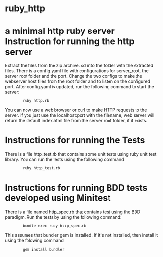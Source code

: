 # ruby_http
a minimal http ruby server
Instruction for running the http server
=========

Extract the files from the zip archive. cd into the folder with the extracted files. 
There is a config.yaml file with configurations for server_root, the server root folder and the port. 
Change the two configs to make the webserver host files from the root folder and to listen on the configured port.
After config.yaml is updated, run the following command to start the server:
			
			ruby http.rb

You can now use a web browser or curl to make HTTP requests to the server.
if you just use the localhost:port with the filename, web server will return the default index.html file from the server root folder,
if it exists.

Instructions for running the Tests
=========

There is a file http_test.rb that contains some unit tests using ruby unit test library. You can run the tests using the following command
			
			ruby http_test.rb
		
Instructions for running BDD tests developed using Minitest
=========

There is a file named http_spec.rb that contains test using the BDD paradigm. Run the tests by using the following command:
			
			bundle exec ruby http_spec.rb

This assumes that bundler gem is installed. If it's not installed, then install it using the folowing command

			gem install bundler

